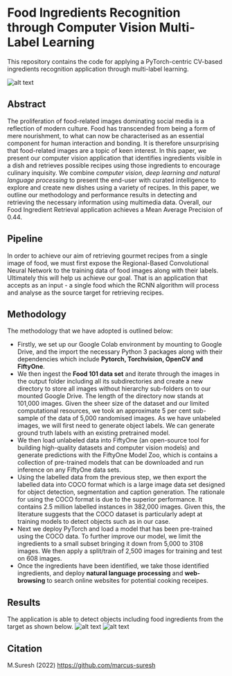 # Food Ingredients Recognition through Computer Vision Multi-Label Learning

This repository contains the code for applying a PyTorch-centric CV-based ingredients recognition application through multi-label learning.

![alt text](https://github.com/marcus-suresh/PyTorch_food_recognition/blob/main/_admin_/PyTorch.png)

## Abstract
The proliferation of food-related images dominating social media is a reflection of modern culture. Food has transcended from being a form of mere nourishment, to what can now be characterised as an essential component for human interaction and bonding. It is therefore unsurprising that food-related images are a topic of keen interest. In this paper, we present our computer vision application that identifies ingredients visible in a dish and retrieves possible recipes using those ingredients to encourage culinary inquisity. We combine *computer vision, deep learning and natural language processing* to present the end-user with curated intelligence to explore and create new dishes using a variety of recipes. In this paper, we outline our methodology and performance results in detecting and retrieving the necessary information using multimedia data. Overall, our Food Ingredient Retrieval application achieves a Mean Average Precision of 0.44.


## Pipeline
In order to achieve our aim of retrieving gourmet recipes from a single image of food, we must first expose the Regional-Based Convolutional Neural Network to the training data of food images along with their labels. Ultimately this will help us achieve our goal. That is an application that accepts as an input - a single food which the RCNN algorithm will process and analyse as the source target for retrieving recipes.  

## Methodology
The methodology that we have adopted is outlined below:
* Firstly, we set up our Google Colab environment by mounting to Google Drive, and the import the necessary Python 3 packages along with their dependencies which include **Pytorch, Torchvision, OpenCV and FiftyOne**.
* We then ingest the **Food 101 data set** and iterate through the images in the output folder including all its subdirectories and create a new directory to store all images without hierarchy sub-folders on to our mounted Google Drive. The length of the directory now stands at 101,000 images. Given the sheer size of the dataset and our limited computational resources, we took an approximate 5 per cent sub-sample of the data of 5,000 randomised images. As we have unlabeled images, we will first need to generate object labels. We can generate ground truth labels with an existing pretrained model.
* We then load unlabeled data into FiftyOne (an open-source tool for building high-quality datasets and computer vision models) and generate predictions with the FiftyOne Model Zoo, which is contains a collection of pre-trained models that can be downloaded and run inference on any FiftyOne data sets.
* Using the labelled data from the previous step, we then export the labelled data into COCO format which is a large image data set designed for object detection, segmentation and caption generation. The rationale for using the COCO format is due to the superior performance. It contains 2.5 million labelled instances in 382,000 images. Given this, the literature suggests that the COCO dataset is particularly adept at training models to detect objects such as in our case. 
* Next we deploy PyTorch and load a model that has been pre-trained using the COCO data. To further improve our model, we limit the ingredients to a small subset bringing it down from 5,000 to 3108 images. We then apply a split/train of 2,500 images for training and test on 608 images. 
* Once the ingredients have been identified, we take those identified ingredients, and deploy **natural language processing** and **web-browsing** to search online websites for potential cooking receipes.

## Results
The application is able to detect objects including food ingredients from the target as shown below. 
![alt text](https://github.com/marcus-suresh/PyTorch_food_recognition/blob/main/_admin_/11.png)
![alt text](https://github.com/marcus-suresh/PyTorch_food_recognition/blob/main/_admin_/12.png)

## Citation
M.Suresh (2022)
https://github.com/marcus-suresh

